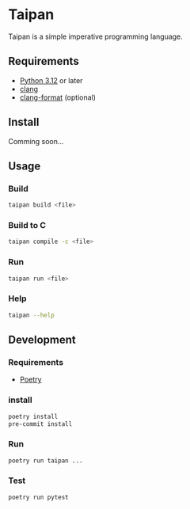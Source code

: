 # Taipan

Taipan is a simple imperative programming language.

## Requirements

- [Python 3.12](https://www.python.org/downloads/release/python-3120/) or later
- [clang](https://clang.llvm.org/)
- [clang-format](https://clang.llvm.org/docs/ClangFormat.html) (optional)

## Install

Comming soon...

## Usage

### Build

```bash
taipan build <file>
```

### Build to C

```bash
taipan compile -c <file>
```

### Run

```bash
taipan run <file>
```

### Help

```bash
taipan --help
```

## Development

### Requirements

- [Poetry](https://python-poetry.org/docs/)

### install

```bash
poetry install
pre-commit install
```

### Run

```bash
poetry run taipan ...
```

### Test

```bash
poetry run pytest
```